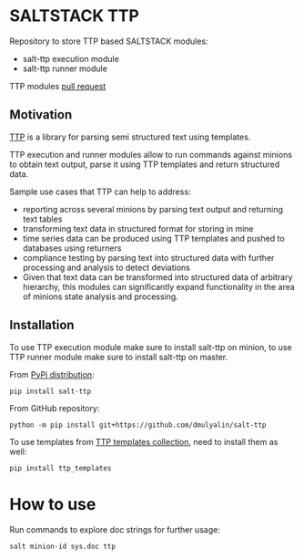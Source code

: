 # SALTSTACK TTP

Repository to store TTP based SALTSTACK modules:

- salt-ttp execution module
- salt-ttp runner module

TTP modules [pull request](https://github.com/saltstack/salt/pull/58754)

## Motivation

[TTP](https://github.com/dmulyalin/ttp) is a library for parsing semi structured text using templates. 

TTP execution and runner modules allow to run commands against minions to obtain text output, parse it using TTP templates and return structured data.

Sample use cases that TTP can help to address:

- reporting across several minions by parsing text output and returning text tables
- transforming text data in structured format for storing in mine
- time series data can be produced using TTP templates and pushed to databases using returners
- compliance testing by parsing text into structured data with further processing and analysis to detect deviations
- Given that text data can be transformed into structured data of arbitrary hierarchy, this modules can significantly expand functionality in the area of minions state analysis and processing.

## Installation

To use TTP execution module make sure to install salt-ttp on minion, to use TTP runner module make sure to install salt-ttp on master. 

From [PyPi distribution](https://pypi.org/project/salt-ttp/0.1.0/):

```
pip install salt-ttp
```

From GitHub repository:

```
python -m pip install git+https://github.com/dmulyalin/salt-ttp
```

To use templates from [TTP templates collection](https://github.com/dmulyalin/ttp_templates), need to install them as well:

```
pip install ttp_templates
```

# How to use

Run commands to explore doc strings for further usage:

```
salt minion-id sys.doc ttp
```
